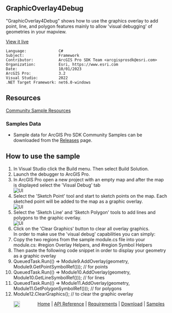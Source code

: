 ## GraphicOverlay4Debug

<!-- TODO: Write a brief abstract explaining this sample -->
"GraphicOverlay4Debug" shows how to use the graphics overlay to add point, line, and polygon features mainly to allow 'visual debugging' of geometries in your mapview.  
  


<a href="https://pro.arcgis.com/en/pro-app/sdk/" target="_blank">View it live</a>

<!-- TODO: Fill this section below with metadata about this sample-->
```
Language:              C#
Subject:               Framework
Contributor:           ArcGIS Pro SDK Team <arcgisprosdk@esri.com>
Organization:          Esri, https://www.esri.com
Date:                  10/01/2023
ArcGIS Pro:            3.2
Visual Studio:         2022
.NET Target Framework: net6.0-windows
```

## Resources

[Community Sample Resources](https://github.com/Esri/arcgis-pro-sdk-community-samples#resources)

### Samples Data

* Sample data for ArcGIS Pro SDK Community Samples can be downloaded from the [Releases](https://github.com/Esri/arcgis-pro-sdk-community-samples/releases) page.  

## How to use the sample
<!-- TODO: Explain how this sample can be used. To use images in this section, create the image file in your sample project's screenshots folder. Use relative url to link to this image using this syntax: ![My sample Image](FacePage/SampleImage.png) -->
1. In Visual Studio click the Build menu. Then select Build Solution.
2. Launch the debugger to ArcGIS Pro.  
3. In ArcGIS Pro open a new project with an empty map and after the map is displayed select the 'Visual Debug' tab  
![UI](Screenshots/Screen1.png)  
4. Select the 'Sketch Point' tool and start to sketch points on the map.  Each sketched point will be added to the map as a graphic overlay.  
![UI](Screenshots/Screen2.png)  
5. Select the 'Sketch Line' and 'Sketch Polygon' tools to add lines and polygons to the graphic overlay.  
![UI](Screenshots/Screen3.png)  
6. Click on the 'Clear Graphics' button to clear all overlay graphics.  
In order to make use the 'visual debug' capabilities you can simply:  
7. Copy the two regions from the sample module.cs file into your module.cs: #region Overlay Helpers, and #region Symbol Helpers  
8. Then paste the following code snippet in order to display your geometry as a graphic overlay  
9. QueuedTask.Run(() => Module9.AddOverlay(geometry, Module9.GetPointSymbolRef())); // for points  
10. QueuedTask.Run(() => Module10.AddOverlay(geometry, Module10.GetLineSymbolRef())); // for lines  
11. QueuedTask.Run(() => Module11.AddOverlay(geometry, Module11.GetPolygonSymbolRef())); // for polygons  
12. Module12.ClearGraphics(); // to clear the graphic overlay  
  

<!-- End -->

&nbsp;&nbsp;&nbsp;&nbsp;&nbsp;&nbsp;<img src="https://esri.github.io/arcgis-pro-sdk/images/ArcGISPro.png"  alt="ArcGIS Pro SDK for Microsoft .NET Framework" height = "20" width = "20" align="top"  >
&nbsp;&nbsp;&nbsp;&nbsp;&nbsp;&nbsp;&nbsp;&nbsp;&nbsp;&nbsp;&nbsp;&nbsp;
[Home](https://github.com/Esri/arcgis-pro-sdk/wiki) | <a href="https://pro.arcgis.com/en/pro-app/latest/sdk/api-reference" target="_blank">API Reference</a> | [Requirements](https://github.com/Esri/arcgis-pro-sdk/wiki#requirements) | [Download](https://github.com/Esri/arcgis-pro-sdk/wiki#installing-arcgis-pro-sdk-for-net) | <a href="https://github.com/esri/arcgis-pro-sdk-community-samples" target="_blank">Samples</a>
